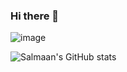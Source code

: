 ### Hi there 👋

![image](https://github-readme-activity-graph.cyclic.app/graph?username=sagedemage)

![Salmaan's GitHub stats](https://github-readme-stats.vercel.app/api?username=sagedemage&show_icons=true&theme=merko)



<!--
**sagedemage/sagedemage** is a ✨ _special_ ✨ repository because its `README.md` (this file) appears on your GitHub profile.

Here are some ideas to get you started:

- 🔭 I’m currently working on ...
- 🌱 I’m currently learning ...
- 👯 I’m looking to collaborate on ...
- 🤔 I’m looking for help with ...
- 💬 Ask me about ...
- 📫 How to reach me: ...
- 😄 Pronouns: ...
- ⚡ Fun fact: ...
-->
